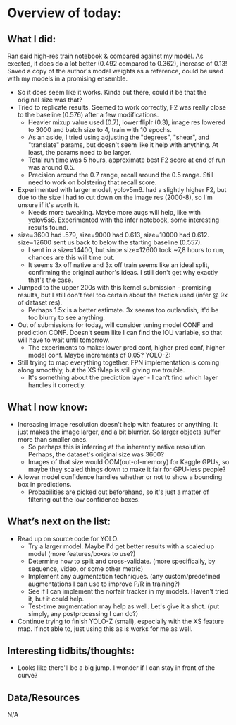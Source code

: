 # Overview of today: 
## What I did:  
Ran said high-res train notebook & compared against my model. As exected, it does do a lot better (0.492 compared to 0.362), increase of 0.13!  
Saved a copy of the author's model weights as a reference, could be used with my models in a promising ensemble.
- So it does seem like it works. Kinda out there, could it be that the original size was that?
- Tried to replicate results. Seemed to work correctly, F2 was really close to the baseline (0.576) after a few modifications.
    - Heavier mixup value used (0.7), lower fliplr (0.3), image res lowered to 3000 and batch size to 4, train with 10 epochs.
    - As an aside, I tried using adjusting the "degrees", "shear", and "translate" params, but doesn't seem like it help with anything. At least, the params need to be larger.
    - Total run time was 5 hours, approximate best F2 score at end of run was around 0.5.
    - Precision around the 0.7 range, recall around the 0.5 range. Still need to work on bolstering that recall score.
- Experimented with larger model, yolov5m6. had a slightly higher F2, but due to the size I had to cut down on the image res (2000-8), so I'm unsure if it's worth it.
    - Needs more tweaking. Maybe more augs will help, like with yolov5s6. 
Experimented with the infer notebook, some interesting results found.
- size=3600 had .579, size=9000 had 0.613, size=10000 had 0.612. size=12600 sent us back to below the starting baseline (0.557).
    - I sent in a size=14400, but since size=12600 took ~7,8 hours to run, chances are this will time out.
    - It seems 3x off native and 3x off train seems like an ideal split, confirming the original author's ideas. I still don't get why exactly that's the case.
- Jumped to the upper 200s with this kernel submission - promising results, but I still don't feel too certain about the tactics used (infer @ 9x of dataset res).
    - Perhaps 1.5x is a better estimate. 3x seems too outlandish, it'd be too blurry to see anything.
- Out of submissions for today, will consider tuning model CONF and prediction CONF. Doesn't seem like I can find the IOU variable, so that will have to wait until tomorrow.
    - The experiments to make: lower pred conf, higher pred conf, higher model conf. Maybe increments of 0.05? 
YOLO-Z:
- Still trying to map everything together. FPN implementation is coming along smoothly, but the XS fMap is still giving me trouble. 
    - It's something about the prediction layer - I can't find which layer handles it correctly.
## What I now know:
- Increasing image resolution doesn't help with features or anything. It just makes the image larger, and a bit blurrier. So larger objects suffer more than smaller ones.
    - So perhaps this is inferring at the inherently native resolution. Perhaps, the dataset's original size was 3600? 
    - Images of that size would OOM(out-of-memory) for Kaggle GPUs, so maybe they scaled things down to make it fair for GPU-less people? 
- A lower model confidence handles whether or not to show a bounding box in predictions. 
    - Probabilities are picked out beforehand, so it's just a matter of filtering out the low confidence boxes.
## What’s next on the list:
- Read up on source code for YOLO.
    - Try a larger model. Maybe I'd get better results with a scaled up model (more features/boxes to use?)
    - Determine how to split and cross-validate. (more specifically, by sequence, video, or some other metric)
    - Implement any augmentation techniques. (any custom/predefined augmentations I can use to improve P/R in training?)
    - See if I can implement the norfair tracker in my models. Haven't tried it, but it could help.
    - Test-time augmentation may help as well. Let's give it a shot. (put simply, any postprocessing I can do?)
- Continue trying to finish YOLO-Z (small), especially with the XS feature map. If not able to, just using this as is works for me as well.
## Interesting tidbits/thoughts:
- Looks like there'll be a big jump. I wonder if I can stay in front of the curve?
## Data/Resources
N/A

